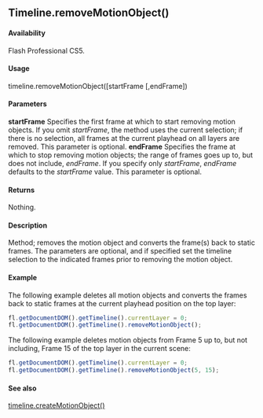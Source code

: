 ## Timeline.removeMotionObject()

#### Availability

Flash Professional CS5.

#### Usage

timeline.removeMotionObject(\[startFrame \[,endFrame\])

#### Parameters

**startFrame** Specifies the first frame at which to start removing motion objects. If you omit *startFrame*, the method uses the current selection; if there is no selection, all frames at the current playhead on all layers are removed. This parameter is optional.
**endFrame** Specifies the frame at which to stop removing motion objects; the range of frames goes up to, but does not include, *endFrame*. If you specify only *startFrame*, *endFrame* defaults to the *startFrame* value. This parameter is optional.

#### Returns

Nothing.

#### Description

Method; removes the motion object and converts the frame(s) back to static frames. The parameters are optional, and if specified set the timeline selection to the indicated frames prior to removing the motion object.

#### Example

The following example deletes all motion objects and converts the frames back to static frames at the current playhead position on the top layer:

```javascript
fl.getDocumentDOM().getTimeline().currentLayer = 0;
fl.getDocumentDOM().getTimeline().removeMotionObject();
```

The following example deletes motion objects from Frame 5 up to, but not including, Frame 15 of the top layer in the current scene:

```javascript
fl.getDocumentDOM().getTimeline().currentLayer = 0;
fl.getDocumentDOM().getTimeline().removeMotionObject(5, 15);
```

#### See also

[timeline.createMotionObject()](../Timeline_object/timeli10.md)
